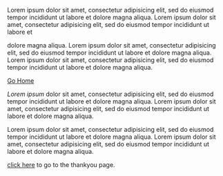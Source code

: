 <div class="tag-box tag-box-v3">

Lorem ipsum dolor sit amet, consectetur adipisicing elit, sed do eiusmod
tempor incididunt ut labore et dolore magna aliqua. Lorem ipsum dolor
sit amet, consectetur adipisicing elit, sed do eiusmod tempor incididunt
ut labore et

dolore magna aliqua. Lorem ipsum dolor sit amet, consectetur adipisicing
elit, sed do eiusmod tempor incididunt ut labore et dolore magna aliqua.
Lorem ipsum dolor sit amet, consectetur adipisicing elit, sed do eiusmod
tempor incididunt ut labore et dolore magna aliqua.

[Go Home](/index.html)

</div>

*Lorem ipsum* dolor sit amet, consectetur adipisicing elit, sed do
eiusmod tempor incididunt ut labore et dolore magna aliqua. Lorem ipsum
dolor sit amet, consectetur adipisicing elit, sed do eiusmod tempor
incididunt ut labore et dolore magna aliqua.

Lorem ipsum dolor sit amet, consectetur adipisicing elit, sed do eiusmod
tempor incididunt ut labore et dolore magna aliqua. Lorem ipsum dolor
sit amet, consectetur adipisicing elit, sed do eiusmod tempor incididunt
ut labore et dolore magna aliqua.

[click here](/thanks.html) to go to the thankyou page.
